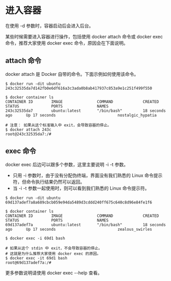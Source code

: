 # 进入容器

在使用 -d 参数时，容器启动后会进入后台。

某些时候需要进入容器进行操作，包括使用 docker attach 命令或 docker exec 命令，推荐大家使用 docker exec 命令，原因会在下面说明。

## attach 命令

docker attach 是 Docker 自带的命令。下面示例如何使用该命令。

```shell
$ docker run -dit ubuntu
243c32535da7d142fb0e6df616a3c3ada0b8ab417937c853a9e1c251f499f550

$ docker container ls
CONTAINER ID        IMAGE               COMMAND             CREATED             STATUS              PORTS               NAMES
243c32535da7        ubuntu:latest       "/bin/bash"         18 seconds ago      Up 17 seconds                           nostalgic_hypatia

# 注意： 如果从这个标准输入中 exit，会导致容器的停止。
$ docker attach 243c
root@243c32535da7:/#
```

## exec 命令

docker exec 后边可以跟多个参数，这里主要说明 -i -t 参数。

- 只用 -i 参数时，由于没有分配伪终端，界面没有我们熟悉的 Linux 命令提示符，但命令执行结果仍然可以返回。
- 当 -i -t 参数一起使用时，则可以看到我们熟悉的 Linux 命令提示符。

```shell
$ docker run -dit ubuntu
69d137adef7a8a689cbcb059e94da5489d3cddd240ff675c640c8d96e84fe1f6

$ docker container ls
CONTAINER ID        IMAGE               COMMAND             CREATED             STATUS              PORTS               NAMES
69d137adef7a        ubuntu:latest       "/bin/bash"         18 seconds ago      Up 17 seconds                           zealous_swirles

$ docker exec -i 69d1 bash

# 如果从这个 stdin 中 exit，不会导致容器的停止。
# 这就是为什么推荐大家使用 docker exec 的原因。
$ docker exec -it 69d1 bash
root@69d137adef7a:/#
```

更多参数说明请使用 docker exec --help 查看。